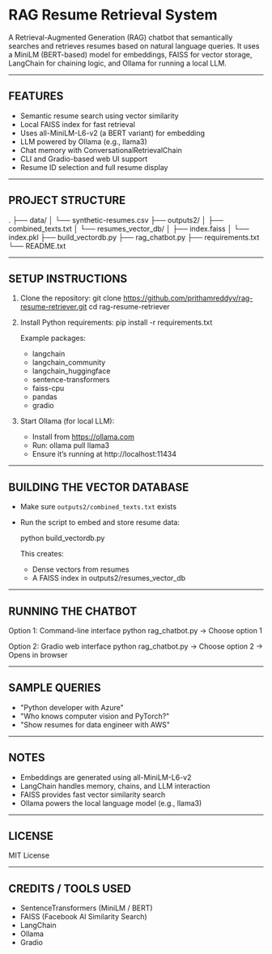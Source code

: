 RAG Resume Retrieval System
===========================

A Retrieval-Augmented Generation (RAG) chatbot that semantically searches and retrieves resumes based on natural language queries. It uses a MiniLM (BERT-based) model for embeddings, FAISS for vector storage, LangChain for chaining logic, and Ollama for running a local LLM.

-----------------------------------------
FEATURES
-----------------------------------------
- Semantic resume search using vector similarity
- Local FAISS index for fast retrieval
- Uses all-MiniLM-L6-v2 (a BERT variant) for embedding
- LLM powered by Ollama (e.g., llama3)
- Chat memory with ConversationalRetrievalChain
- CLI and Gradio-based web UI support
- Resume ID selection and full resume display

-----------------------------------------
PROJECT STRUCTURE
-----------------------------------------
.
├── data/
│   └── synthetic-resumes.csv
├── outputs2/
│   ├── combined_texts.txt
│   └── resumes_vector_db/
│       ├── index.faiss
│       └── index.pkl
├── build_vectordb.py
├── rag_chatbot.py
├── requirements.txt
└── README.txt

-----------------------------------------
SETUP INSTRUCTIONS
-----------------------------------------

1. Clone the repository:
   git clone https://github.com/prithamreddyv/rag-resume-retriever.git
   cd rag-resume-retriever

2. Install Python requirements:
   pip install -r requirements.txt

   Example packages:
   - langchain
   - langchain_community
   - langchain_huggingface
   - sentence-transformers
   - faiss-cpu
   - pandas
   - gradio

3. Start Ollama (for local LLM):
   - Install from https://ollama.com
   - Run: ollama pull llama3
   - Ensure it’s running at http://localhost:11434

-----------------------------------------
BUILDING THE VECTOR DATABASE
-----------------------------------------
- Make sure `outputs2/combined_texts.txt` exists
- Run the script to embed and store resume data:

   python build_vectordb.py

   This creates:
   - Dense vectors from resumes
   - A FAISS index in outputs2/resumes_vector_db

-----------------------------------------
RUNNING THE CHATBOT
-----------------------------------------

Option 1: Command-line interface
   python rag_chatbot.py
   → Choose option 1

Option 2: Gradio web interface
   python rag_chatbot.py
   → Choose option 2
   → Opens in browser

-----------------------------------------
SAMPLE QUERIES
-----------------------------------------
- "Python developer with Azure"
- "Who knows computer vision and PyTorch?"
- "Show resumes for data engineer with AWS"

-----------------------------------------
NOTES
-----------------------------------------
- Embeddings are generated using all-MiniLM-L6-v2
- LangChain handles memory, chains, and LLM interaction
- FAISS provides fast vector similarity search
- Ollama powers the local language model (e.g., llama3)

-----------------------------------------
LICENSE
-----------------------------------------
MIT License

-----------------------------------------
CREDITS / TOOLS USED
-----------------------------------------
- SentenceTransformers (MiniLM / BERT)
- FAISS (Facebook AI Similarity Search)
- LangChain
- Ollama
- Gradio
